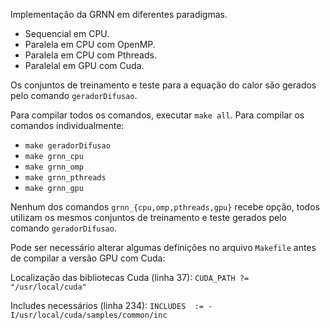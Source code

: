 Implementação da GRNN em diferentes paradigmas.

* Sequencial em CPU.
* Paralela em CPU com OpenMP.
* Paralela em CPU com Pthreads.
* Paralelal em GPU com Cuda.

Os conjuntos de treinamento e teste para a equação do calor são gerados pelo comando `geradorDifusao`.

Para compilar todos os comandos, executar `make all`. Para compilar os comandos individualmente:

* `make geradorDifusao`
* `make grnn_cpu`
* `make grnn_omp`
* `make grnn_pthreads`
* `make grnn_gpu`

Nenhum dos comandos `grnn_{cpu,omp,pthreads,gpu}` recebe opção, todos utilizam os mesmos conjuntos de treinamento e teste gerados pelo comando `geradorDifusao`.

Pode ser necessário alterar algumas definições no arquivo `Makefile` antes de compilar a versão GPU com Cuda:

Localização das bibliotecas Cuda (linha 37): `CUDA_PATH ?= "/usr/local/cuda"`

Includes necessários (linha 234): `INCLUDES  := -I/usr/local/cuda/samples/common/inc`

